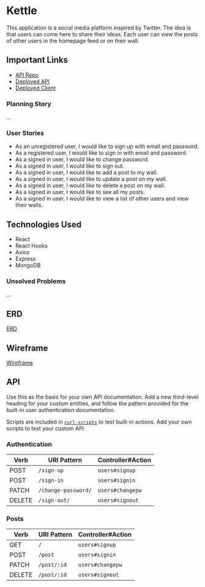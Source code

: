 # Kettle
This application is a social media platform inspired by Twitter. The idea is that users can come here to share their ideas. Each user can view the posts of other users in the homepage feed or on their wall.

## Important Links
- [API Repo](#)
- [Deployed API](#)
- [Deployed Client](#)
### Planning Story
...

### User Stories
- As an unregistered user, I would like to sign up with email and password.
- As a registered user, I would like to sign in with email and password.
- As a signed in user, I would like to change password.
- As a signed in user, I would like to sign out.
- As a signed in user, I would like to add a post to my wall.
- As a signed in user, I would like to update a post on my wall.
- As a signed in user, I would like to delete a post on my wall.
- As a signed in user, I would like to see all my posts.
- As a signed in user, I would like to view a list of other users and view their walls.

## Technologies Used
- React
- React Hooks
- Axios
- Express
- MongoDB

### Unsolved Problems
...

## ERD
[ERD](#)

## Wireframe
[Wireframe](https://imgur.com/BJKU7sP)

## API

Use this as the basis for your own API documentation. Add a new third-level
heading for your custom entities, and follow the pattern provided for the
built-in user authentication documentation.

Scripts are included in [`curl-scripts`](curl-scripts) to test built-in actions.
Add your own scripts to test your custom API.

### Authentication

| Verb   | URI Pattern            | Controller#Action |
|--------|------------------------|-------------------|
| POST   | `/sign-up`             | `users#signup`    |
| POST   | `/sign-in`             | `users#signin`    |
| PATCH  | `/change-password/` | `users#changepw`  |
| DELETE | `/sign-out/`        | `users#signout`   |

### Posts

| Verb   | URI Pattern            | Controller#Action |
|--------|------------------------|-------------------|
| GET    | `/`             | `users#signup`    |
| POST   | `/post`             | `users#signin`    |
| PATCH  | `/post/:id` | `users#changepw`  |
| DELETE | `/post/:id`        | `users#signout`   |
